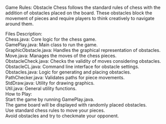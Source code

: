 Game Rules:
Obstacle Chess follows the standard rules of chess with the addition of obstacles placed on the board. These obstacles block the movement of pieces and require players to think creatively to navigate around them.

Files Description:\
Chess.java: Core logic for the chess game.\
GamePlay.java: Main class to run the game.\
GraphicObstacle.java: Handles the graphical representation of obstacles.\
Move.java: Manages the moves of the chess pieces.\
ObstacleCheck.java: Checks the validity of moves considering obstacles.\
ObstacleCL.java: Command line interface for obstacle settings.\
Obstacles.java: Logic for generating and placing obstacles.\
PathChecker.java: Validates paths for piece movements.\
StdDraw.java: Utility for drawing graphics.\
Util.java: General utility functions.\
How to Play:\
Start the game by running GamePlay.java.\
The game board will be displayed with randomly placed obstacles.\
Use standard chess rules to move your pieces.\
Avoid obstacles and try to checkmate your opponent.

